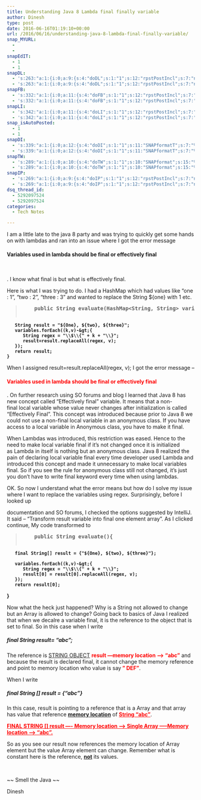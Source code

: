 ```yaml
---
title: Understanding Java 8 Lambda final finally variable
author: Dinesh
type: post
date: 2016-06-16T01:19:10+00:00
url: /2016/06/16/understanding-java-8-lambda-final-finally-variable/
snap_MYURL:
  - 
  - 
snapEdIT:
  - 1
  - 1
snapDL:
  - 's:263:"a:1:{i:0;a:9:{s:4:"doDL";s:1:"1";s:12:"rpstPostIncl";s:7:"nxsi0dl";s:11:"SNAPformatT";s:7:"%TITLE%";s:10:"SNAPformat";s:9:"%EXCERPT%";s:2:"do";s:1:"1";s:10:"msgTFormat";s:7:"%TITLE%";s:9:"msgFormat";s:9:"%EXCERPT%";s:9:"isAutoURL";s:1:"A";s:8:"urlToUse";s:0:"";}}";'
  - 's:263:"a:1:{i:0;a:9:{s:4:"doDL";s:1:"1";s:12:"rpstPostIncl";s:7:"nxsi0dl";s:11:"SNAPformatT";s:7:"%TITLE%";s:10:"SNAPformat";s:9:"%EXCERPT%";s:2:"do";s:1:"1";s:10:"msgTFormat";s:7:"%TITLE%";s:9:"msgFormat";s:9:"%EXCERPT%";s:9:"isAutoURL";s:1:"A";s:8:"urlToUse";s:0:"";}}";'
snapFB:
  - 's:332:"a:1:{i:0;a:11:{s:4:"doFB";s:1:"1";s:12:"rpstPostIncl";s:7:"nxsi0fb";s:8:"postType";s:1:"I";s:10:"AttachPost";s:1:"2";s:10:"SNAPformat";s:51:"New post (%TITLE%) has been published on %SITENAME%";s:9:"isAutoImg";s:1:"A";s:8:"imgToUse";s:0:"";s:9:"isAutoURL";s:1:"A";s:8:"urlToUse";s:0:"";s:2:"do";s:1:"1";s:11:"isPrePosted";s:1:"1";}}";'
  - 's:332:"a:1:{i:0;a:11:{s:4:"doFB";s:1:"1";s:12:"rpstPostIncl";s:7:"nxsi0fb";s:8:"postType";s:1:"I";s:10:"AttachPost";s:1:"2";s:10:"SNAPformat";s:51:"New post (%TITLE%) has been published on %SITENAME%";s:9:"isAutoImg";s:1:"A";s:8:"imgToUse";s:0:"";s:9:"isAutoURL";s:1:"A";s:8:"urlToUse";s:0:"";s:2:"do";s:1:"1";s:11:"isPrePosted";s:1:"1";}}";'
snapLI:
  - 's:342:"a:1:{i:0;a:11:{s:4:"doLI";s:1:"1";s:12:"rpstPostIncl";s:7:"nxsi0li";s:8:"postType";s:1:"A";s:10:"SNAPformat";s:41:"New post has been published on %SITENAME%";s:12:"liMsgFormatT";s:18:"New Post - %TITLE%";s:9:"isAutoImg";s:1:"A";s:8:"imgToUse";s:0:"";s:9:"isAutoURL";s:1:"A";s:8:"urlToUse";s:0:"";s:2:"do";s:1:"1";s:11:"isPrePosted";s:1:"1";}}";'
  - 's:342:"a:1:{i:0;a:11:{s:4:"doLI";s:1:"1";s:12:"rpstPostIncl";s:7:"nxsi0li";s:8:"postType";s:1:"A";s:10:"SNAPformat";s:41:"New post has been published on %SITENAME%";s:12:"liMsgFormatT";s:18:"New Post - %TITLE%";s:9:"isAutoImg";s:1:"A";s:8:"imgToUse";s:0:"";s:9:"isAutoURL";s:1:"A";s:8:"urlToUse";s:0:"";s:2:"do";s:1:"1";s:11:"isPrePosted";s:1:"1";}}";'
snap_isAutoPosted:
  - 1
  - 1
snapDI:
  - 's:339:"a:1:{i:0;a:12:{s:4:"doDI";s:1:"1";s:11:"SNAPformatT";s:7:"%TITLE%";s:10:"SNAPformat";s:9:"%EXCERPT%";s:2:"do";s:1:"1";s:11:"isPrePosted";s:1:"1";s:8:"isPosted";s:1:"1";s:4:"pgID";s:2:"DI";s:5:"pDate";s:19:"2016-06-16 01:19:20";s:10:"msgTFormat";s:7:"%TITLE%";s:9:"msgFormat";s:9:"%EXCERPT%";s:9:"isAutoURL";s:1:"A";s:8:"urlToUse";s:0:"";}}";'
  - 's:339:"a:1:{i:0;a:12:{s:4:"doDI";s:1:"1";s:11:"SNAPformatT";s:7:"%TITLE%";s:10:"SNAPformat";s:9:"%EXCERPT%";s:2:"do";s:1:"1";s:11:"isPrePosted";s:1:"1";s:8:"isPosted";s:1:"1";s:4:"pgID";s:2:"DI";s:5:"pDate";s:19:"2016-06-16 01:19:20";s:10:"msgTFormat";s:7:"%TITLE%";s:9:"msgFormat";s:9:"%EXCERPT%";s:9:"isAutoURL";s:1:"A";s:8:"urlToUse";s:0:"";}}";'
snapTW:
  - 's:289:"a:1:{i:0;a:10:{s:4:"doTW";s:1:"1";s:10:"SNAPformat";s:15:"%TITLE% - %URL%";s:8:"attchImg";s:1:"1";s:9:"isAutoImg";s:1:"A";s:8:"imgToUse";s:0:"";s:2:"do";s:1:"1";s:11:"isPrePosted";s:1:"1";s:8:"isPosted";s:1:"1";s:4:"pgID";s:18:"743251585157849089";s:5:"pDate";s:19:"2016-06-16 01:19:21";}}";'
  - 's:289:"a:1:{i:0;a:10:{s:4:"doTW";s:1:"1";s:10:"SNAPformat";s:15:"%TITLE% - %URL%";s:8:"attchImg";s:1:"1";s:9:"isAutoImg";s:1:"A";s:8:"imgToUse";s:0:"";s:2:"do";s:1:"1";s:11:"isPrePosted";s:1:"1";s:8:"isPosted";s:1:"1";s:4:"pgID";s:18:"743251585157849089";s:5:"pDate";s:19:"2016-06-16 01:19:21";}}";'
snapIP:
  - 's:269:"a:1:{i:0;a:9:{s:4:"doIP";s:1:"1";s:12:"rpstPostIncl";s:7:"nxsi0ip";s:11:"SNAPformatT";s:7:"%TITLE%";s:10:"SNAPformat";s:9:"%EXCERPT%";s:2:"do";s:1:"1";s:11:"isPrePosted";s:1:"1";s:8:"isPosted";s:1:"1";s:4:"pgID";s:9:"736604272";s:5:"pDate";s:19:"2016-06-16 01:24:39";}}";'
  - 's:269:"a:1:{i:0;a:9:{s:4:"doIP";s:1:"1";s:12:"rpstPostIncl";s:7:"nxsi0ip";s:11:"SNAPformatT";s:7:"%TITLE%";s:10:"SNAPformat";s:9:"%EXCERPT%";s:2:"do";s:1:"1";s:11:"isPrePosted";s:1:"1";s:8:"isPosted";s:1:"1";s:4:"pgID";s:9:"736604272";s:5:"pDate";s:19:"2016-06-16 01:24:39";}}";'
dsq_thread_id:
  - 5292097524
  - 5292097524
categories:
  - Tech Notes

---
```

I am a little late to the java 8 party and was trying to quickly get some hands on with lambdas and ran into an issue where I got the error message <span style="color: #ff0000;"><br /> </span>

#### Variables used in lambda should be final or effectively final

&nbsp;

. I know what final is but what is effectively final.

Here is what I was trying to do. I had a HashMap which had values like &#8220;one : 1&#8221;, &#8220;two : 2&#8221;, &#8220;three : 3&#8221; and wanted to replace the String ${one} with 1 etc.

> <pre><strong>    public String evaluate(HashMap&lt;String, String&gt; variables){
       String result = "${One}, ${two}, ${three}";
       variables.forEach((k,v)-&gt;{
          String regex = "\\$\\{" + k + "\\}";
          result=result.replaceAll(regex, v);
       });
       return result;
    }
</strong></pre>

When I assigned result=result.replaceAll(regex, v); I got the error message &#8211;

#### <span style="color: #ff0000;">Variables used in lambda should be final or effectively final</span>

. On further research using SO forums and blog I learned that Java 8 has new concept called &#8220;Effectively final&#8221; variable. It means that a non-final local variable whose value never changes after initialization is called &#8220;Effectively Final&#8221;. This concept was introduced because prior to Java 8 we could not use a non-final local variable in an anonymous class. If you have access to a local variable in Anonymous class, you have to make it final.

When Lambdas was introduced, this restriction was eased. Hence to the need to make local variable final if it&#8217;s not changed once it is initialized as Lambda in itself is nothing but an anonymous class. Java 8 realized the pain of declaring local variable final every time developer used Lambda and introduced this concept and made it unnecessary to make local variables final. So if you see the rule for anonymous class still not changed, it&#8217;s just you don&#8217;t have to write final keyword every time when using lambdas.

OK. So now I understand what the error means but how do I solve my issue where I want to replace the variables using regex. Surprisingly, before I looked up
  
documentation and SO forums, I checked the options suggested by IntelliJ. It said &#8211; &#8220;Transform result variable into final one element array&#8221;. As I clicked continue, My code transformed to

> <pre><strong>    public String evaluate(){
       final String[] result = {"${One}, ${two}, ${three}"};

       variables.forEach((k,v)-&gt;{
          String regex = "\\$\\{" + k + "\\}";
          result[0] = result[0].replaceAll(regex, v);
       });
       return result[0];
   }
</strong></pre>

Now what the heck just happened? Why is a String not allowed to change but an Array is allowed to change? Going back to basics of Java I realized that when we decalre a variable final, it is the reference to the object that is set to final. So in this case when I write

##### final String result= &#8220;abc&#8221;;

The reference is <span style="text-decoration: underline;">STRING OBJECT</span> **<span style="color: #ff0000;">result &#8212;memory location &#8212;> &#8220;abc&#8221;</span>** and because the result is declared final, it cannot change the memory reference and point to memory location who value is say<span style="color: #ff0000;"><strong> &#8221; DEF&#8221;</strong></span>.

When I write

##### final String [] result = {&#8220;abc&#8221;}

In this case, result is pointing to a reference that is a Array and that array has value that reference <span style="text-decoration: underline;"><strong>memory location</strong></span> of <span style="text-decoration: underline; color: #ff0000;"><strong>String &#8220;abc&#8221;</strong></span>.
  
<span style="text-decoration: underline; color: #ff0000;"><strong>FINAL STRING [] result &#8212;- Memory location &#8211;> Single Array &#8212;&#8211;Memory location &#8212;> &#8220;abc&#8221;.</strong></span>
  
So as you see our result now references the memory location of Array element but the value Array element can change. Remember what is constant here is the reference, <span style="text-decoration: underline;"><strong>not</strong></span> its values.

&nbsp;

~~ Smell the Java ~~

Dinesh